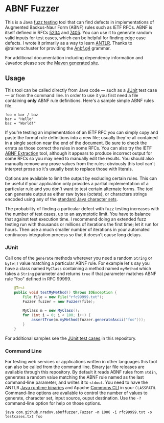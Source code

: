 # ABNF Fuzzer
This is a Java [fuzz testing](https://en.wikipedia.org/wiki/Fuzz_testing) tool that can find defects in implementations of Augmented Backus-Naur Form (ABNF) rules such as IETF RFCs. ABNF is itself defined in RFCs [5234](https://tools.ietf.org/html/rfc5234) and [7405](https://tools.ietf.org/html/rfc7405). You can use it to generate random valid inputs for test cases, which can be helpful for finding edge case defects. I wrote it primarily as a way to learn [ANTLR](http://www.antlr.org/). Thanks to @rainerschuster for providing the [Anbf.g4](https://github.com/antlr/grammars-v4/blob/master/abnf/Abnf.g4) grammar.

For additional documentation including dependency information and Javadoc please see the [Maven generated site](http://nradov.github.io/abnffuzzer/site-plugin/).

## Usage
This tool can be called directly from Java code — such as a [JUnit](http://junit.org/) test case — or from the command line. In order to use it you first need a file containing **only** ABNF rule definitions. Here's a sample simple ABNF rules file.

```
foo = bar / baz
bar = "Hello"
baz = "World!"
```

If you're testing an implementation of an IETF RFC you can simply copy and paste the formal rule definitions into a new file; usually they're all contained in a single section near the end of the document. Be sure to check the errata as those correct the rules in some RFCs. You can also try the IETF [ABNF Extraction](https://tools.ietf.org/abnf/) tool, although it appears to produce incorrect output for some RFCs so you may need to manually edit the results. You should also manually remove any prose values from the rules; obviously this tool can't interpret prose so it's usually best to replace those with literals.

Options are available to limit the output by excluding certain rules. This can be useful if your application only provides a partial implementation of a particular rule and you don't want to test certain alternate forms. The tool can generate output as either raw bytes (octets), or characters strings encoded using any of the [standard Java character sets](https://docs.oracle.com/en/java/javase/13/docs/api/java.base/java/nio/charset/StandardCharsets.html).

The probability of finding a particular defect with fuzz testing increases with the number of test cases, up to an asymptotic limit. You have to balance that against test execution time. I recommend doing an extended fuzz testing run with thousands or millions of iterations the first time; let it run for hours. Then use a much smaller number of iterations in your automated continuous integration process so that it doesn't cause long delays.

### JUnit
Call one of the `generate` methods wherever you need a random `String` or `byte[]` value matching a particular ABNF rule. For example let's say you have a class named `MyClass` containing a method named `myMethod` which takes a `String` parameter and returns `true` if that parameter matches ABNF rule "foo" defined in RFC 99999. 

```java
    @Test
    public void testMyMethod() throws IOException {
        File file = new File("rfc99999.txt");
        Fuzzer fuzzer = new Fuzzer(file);
        
        MyClass m = new MyClass();
        for (int i = 0; i < 100; i++) {
            assertTrue(m.myMethod(fuzzer.generateAscii("foo")));
        }
    }
```

For additional samples see the [JUnit test cases](https://github.com/nradov/abnffuzzer/tree/master/src/test/java/com/github/nradov/abnffuzzer) in this repository.

### Command Line
For testing web services or applications written in other languages this tool can also be called from the command line. Binary jar file releases are available through this repository. By default it reads ABNF rules from `stdin`, generates a random value matching the ABNF rule named as the last command-line parameter, and writes it to `stdout`. You need to have the ANTLR [Java runtime binaries](http://www.antlr.org/download.html) and Apache [Commons CLI](https://commons.apache.org/proper/commons-cli/) in your `CLASSPATH`. Command-line options are available to control the number of values to generate, character set, input source, ouput destination. Use the `-?` command-line option for help on those options.

```
java com.github.nradov.abnffuzzer.Fuzzer -n 1000 -i rfc99999.txt -o testcases.txt foo
```
